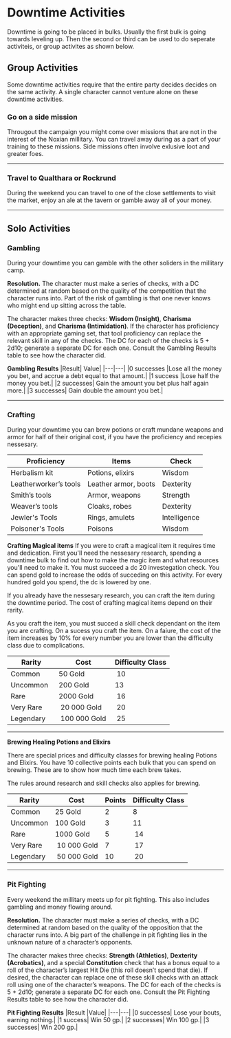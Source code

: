 # Downtime Activities

Downtime is going to be placed in bulks. Usually the first bulk is going towards leveling up. Then the second or third can be used to do seperate activiteis, or group activites as shown below. 

## Group Activities

Some downtime activities require that the entire party decides decides on the same activity. A single character cannot venture alone on these downtime activities. 

### Go on a side mission

Througout the campaign you might come over missions that are not in the interest of the Noxian millitary. You can travel away during as a part of your training to these missions. Side missions often involve exlusive loot and greater foes. 

---

### Travel to Qualthara or Rockrund

During the weekend you can travel to one of the close settlements to visit the market, enjoy an ale at the tavern or gamble away all of your money. 

---

## Solo Activities

### Gambling

During your downtime you can gamble with the other soliders in the millitary camp. 

**Resolution.** The character must make a series of checks, with a DC determined at random based on the quality of the competition that the character runs into. Part of the risk of gambling is that one never knows who might end up sitting across the table.

The character makes three checks: **Wisdom (Insight)**, **Charisma (Deception)**, and **Charisma (Intimidation)**. If the character has proficiency with an appropriate gaming set, that tool proficiency can replace the relevant skill in any of the checks. The DC for each of the checks is 5 + 2d10; generate a separate DC for each one. Consult the Gambling Results table to see how the character did.

**Gambling Results**
|Result|	Value|
|---|---|
|0 successes	|Lose all the money you bet, and accrue a debt equal to that amount.|
|1 success	|Lose half the money you bet.|
|2 successes|	Gain the amount you bet plus half again more.|
|3 successes|	Gain double the amount you bet.|

---

### Crafting

During your downtime you can brew potions or craft mundane weapons and armor for half of their original cost, if you have the proficiency and recepies nessesary. 

|Proficiency|	Items|Check|
|---|---|---|
|Herbalism kit|Potions, elixirs|Wisdom|
|Leatherworker’s tools|	Leather armor, boots|Dexterity|
|Smith’s tools|	Armor, weapons|Strength|
|Weaver’s tools|Cloaks, robes|Dexterity|
|Jewler's Tools|Rings, amulets|Intelligence|
|Poisoner's Tools| Poisons|Wisdom|

**Crafting Magical items**
If you were to craft a magical item it requires time and dedication. First you'll need the nessesary research, spending a downtime bulk to find out how to make the magic item and what resources you'll need to make it. 
You must succeed a dc 20 investegation check. You can spend gold to increase the odds of succeding on this activity. For every hundred gold you spend, the dc is lowered by one. 

If you already have the nessesary research, you can craft the item during the downtime period. The cost of crafting magical items depend on their rarity. 

As you craft the item, you must succed a skill check dependant on the item you are crafting. On a sucess you craft the item. On a faiure, the cost of the item increases by 10% for every number you are lower than the difficulty class due to complications. 

|Rarity|Cost|Difficulty Class|
|---|---|---|
|Common|50 Gold| 10 |
|Uncommon  |200 Gold |13|
|Rare|2000 Gold | 16 |
|Very Rare | 20 000 Gold | 20 | 
|Legendary | 100 000 Gold | 25|

---

**Brewing Healing Potions and Elixirs**

There are special prices and difficulty classes for brewing healing Potions and Elixirs. You have 10 collective points each bulk that you can spend on brewing. These are to show how much time each brew takes. 

The rules around research and skill checks also applies for brewing.

|Rarity|Cost|Points|Difficulty Class|
|---|---|---|---|
|Common|25 Gold|2 |8 |
|Uncommon |100 Gold|3|11|
|Rare|1000 Gold|5 | 14 |
|Very Rare | 10 000 Gold |7| 17 | 
|Legendary | 50 000 Gold|10 | 20|

---

### Pit Fighting 

Every weekend the millitary meets up for pit fighting. This also includes gambling and money flowing around. 

**Resolution.** The character must make a series of checks, with a DC determined at random based on the quality of the opposition that the character runs into. A big part of the challenge in pit fighting lies in the unknown nature of a character’s opponents.

The character makes three checks: **Strength (Athletics)**, **Dexterity (Acrobatics)**, and a special **Constitution** check that has a bonus equal to a roll of the character’s largest Hit Die (this roll doesn’t spend that die). If desired, the character can replace one of these skill checks with an attack roll using one of the character’s weapons. The DC for each of the checks is 5 + 2d10; generate a separate DC for each one. Consult the Pit Fighting Results table to see how the character did.

**Pit Fighting Results**
|Result	|Value|
|---|---|
|0 successes|	Lose your bouts, earning nothing.|
|1 success|	Win 50 gp.|
|2 successes|	Win 100 gp.|
|3 successes|	Win 200 gp.|

